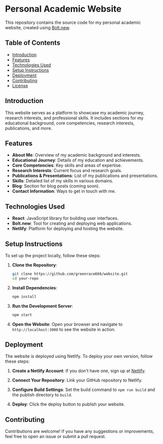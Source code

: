 # Personal Academic Website

This repository contains the source code for my personal academic website, created using [Bolt.new](https://bolt.new).

## Table of Contents

- [Introduction](#introduction)
- [Features](#features)
- [Technologies Used](#technologies-used)
- [Setup Instructions](#setup-instructions)
- [Deployment](#deployment)
- [Contributing](#contributing)
- [License](#license)

## Introduction

This website serves as a platform to showcase my academic journey, research interests, and professional skills. It includes sections for my educational background, core competencies, research interests, publications, and more.

## Features

- **About Me**: Overview of my academic background and interests.
- **Educational Journey**: Details of my education and achievements.
- **Core Competencies**: Key skills and areas of expertise.
- **Research Interests**: Current focus and research goals.
- **Publications & Presentations**: List of my publications and presentations.
- **Skills**: Detailed list of my skills in various domains.
- **Blog**: Section for blog posts (coming soon).
- **Contact Information**: Ways to get in touch with me.

## Technologies Used

- **React**: JavaScript library for building user interfaces.
- **Bolt.new**: Tool for creating and deploying web applications.
- **Netlify**: Platform for deploying and hosting the website.

## Setup Instructions

To set up the project locally, follow these steps:

1. **Clone the Repository**:
   ```bash
   git clone https://github.com/greenrace666/website.git
   cd your-repo
   ```

2. **Install Dependencies**:
   ```bash
   npm install
   ```

3. **Run the Development Server**:
   ```bash
   npm start
   ```

4. **Open the Website**:
   Open your browser and navigate to `http://localhost:3000` to see the website in action.

## Deployment

The website is deployed using Netlify. To deploy your own version, follow these steps:

1. **Create a Netlify Account**: If you don't have one, sign up at [Netlify](https://www.netlify.com/).

2. **Connect Your Repository**: Link your GitHub repository to Netlify.

3. **Configure Build Settings**: Set the build command to `npm run build` and the publish directory to `build`.

4. **Deploy**: Click the deploy button to publish your website.

## Contributing

Contributions are welcome! If you have any suggestions or improvements, feel free to open an issue or submit a pull request.
